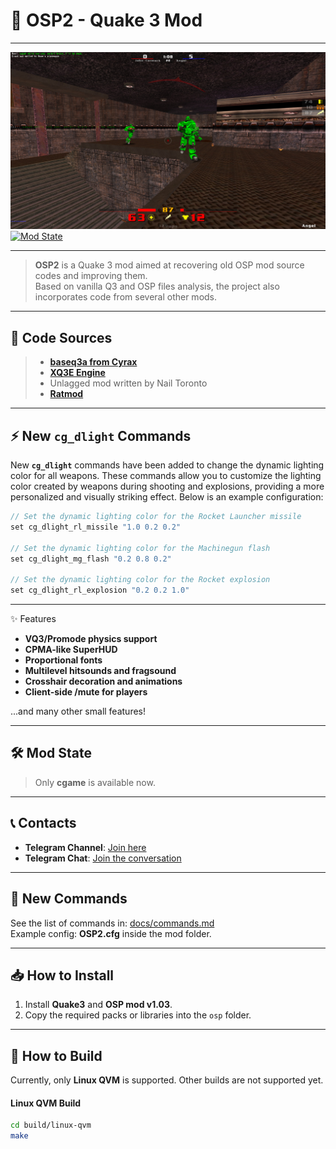# 🌌 OSP2 - Quake 3 Mod

---

![OSP2 Screenshot](https://github.com/snems/OSP2/blob/master/docs/shot.jpg?raw=true)  
[![Mod State](https://img.shields.io/badge/Mod%20State-Development-yellow)](https://github.com/snems/OSP2)

---

> **OSP2** is a Quake 3 mod aimed at recovering old OSP mod source codes and improving them.  
> Based on vanilla Q3 and OSP files analysis, the project also incorporates code from several other mods.

---

## 📂 Code Sources
> - **[baseq3a from Cyrax](https://github.com/ec-/baseq3a)**
> - **[XQ3E Engine](https://github.com/xq3e/engine)**
> - Unlagged mod written by Nail Toronto
> - **[Ratmod](https://github.com/rdntcntrl/ratoa_gamecode)**

---
## ⚡ New `cg_dlight` Commands

New **`cg_dlight`** commands have been added to change the dynamic lighting color for all weapons. These commands allow you to customize the lighting color created by weapons during shooting and explosions, providing a more personalized and visually striking effect. Below is an example configuration:

```c
// Set the dynamic lighting color for the Rocket Launcher missile
set cg_dlight_rl_missile "1.0 0.2 0.2"

// Set the dynamic lighting color for the Machinegun flash
set cg_dlight_mg_flash "0.2 0.8 0.2"

// Set the dynamic lighting color for the Rocket explosion
set cg_dlight_rl_explosion "0.2 0.2 1.0" 
```
---
✨ Features

- **VQ3/Promode physics support**
- **CPMA-like SuperHUD**
- **Proportional fonts**
- **Multilevel hitsounds and fragsound**
- **Crosshair decoration and animations**
- **Client-side /mute for players**

...and many other small features!

---

## 🛠 Mod State
> Only **cgame** is available now.

---

## 📞 Contacts

- **Telegram Channel**: [Join here](https://t.me/q3osp2)
- **Telegram Chat**: [Join the conversation](https://t.me/q3_osp2)

---

## 📝 New Commands

See the list of commands in: [docs/commands.md](docs/commands.md)  
Example config: **OSP2.cfg** inside the mod folder.

---

## 📥 How to Install

1. Install **Quake3** and **OSP mod v1.03**.
2. Copy the required packs or libraries into the `osp` folder.

---

## 🔨 How to Build

Currently, only **Linux QVM** is supported. Other builds are not supported yet.

#### Linux QVM Build

```bash
cd build/linux-qvm
make
